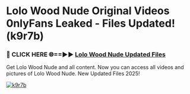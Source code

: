 # Lolo Wood Nude Original Videos 0nlyFans Leaked - Files Updated! (k9r7b)

<h3>🔴 CLICK HERE 🌐==►► <a href="https://tinyurl.com/52m3yx9h" rel="nofollow">Lolo Wood Nude Updated Files</a></h3>

Get Lolo Wood Nude and all content. Now you can access all videos and pictures of Lolo Wood Nude. New Updated Files 2025!

[![k9r7b](https://i.imgur.com/TnHtlc8.gif)](https://tinyurl.com/52m3yx9h)
